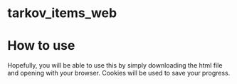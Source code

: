 # tarkov_items_web
 # How to use
 Hopefully, you will be able to use this by simply downloading the html file and opening with your browser. Cookies will be used to save your progress.

